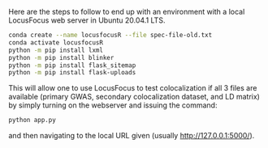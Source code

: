 Here are the steps to follow to end up with an environment with a local LocusFocus web server in Ubuntu 20.04.1 LTS.

```bash
conda create --name locusfocusR --file spec-file-old.txt
conda activate locusfocusR
python -m pip install lxml
python -m pip install blinker
python -m pip install flask_sitemap
python -m pip install flask-uploads
```

This will allow one to use LocusFocus to test colocalization if all 3 files are available (primary GWAS, secondary colocalization dataset, and LD matrix) by simply turning on the webserver and issuing the command:

```bash
python app.py
```

and then navigating to the local URL given (usually http://127.0.0.1:5000/).

